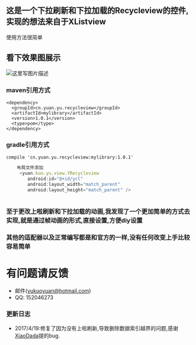 ## 这是一个下拉刷新和下拉加载的Recycleview的控件,实现的想法来自于XListview
使用方法很简单

## 看下效果图展示
![这里写图片描述](http://img.blog.csdn.net/20170325160739077?watermark/2/text/aHR0cDovL2Jsb2cuY3Nkbi5uZXQvRWFza1NoYXJr/font/5a6L5L2T/fontsize/400/fill/I0JBQkFCMA==/dissolve/70/gravity/SouthEast)

### maven引用方式
```
<dependency>
  <groupId>cn.yuan.yu.recycleview</groupId>
  <artifactId>mylibrary</artifactId>
  <version>1.0.1</version>
  <type>pom</type>
</dependency>
```
### gradle引用方式
```
compile 'cn.yuan.yu.recycleview:mylibrary:1.0.1'
```
```javascript
    布局文件添加
     <yuan.kuo.yu.view.YRecycleview
        android:id="@+id/ycl"
        android:layout_width="match_parent"
        android:layout_height="match_parent" />



```
### 至于更改上啦刷新和下拉加载的动画,我发现了一个更加简单的方式去实现,就是通过帧动画的形式,直接设置,方便diy设置
### 其他的适配器以及正常编写都是和官方的一样,没有任何改变上手比较容易简单
# 有问题请反馈
* 邮件(yukuoyuan@hotmail.com)
* QQ: 152046273

### 更新日志

 - 2017/4/19:修复了因为没有上啦刷新,导致删除数据索引越界的问题,感谢[XiaoDada](https://github.com/XiaoDada)提的bug.

